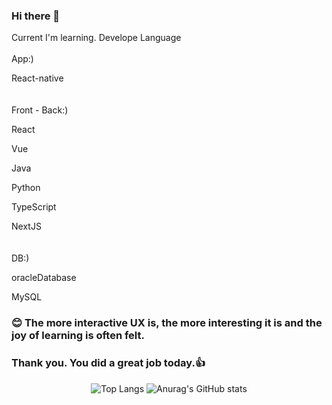 ### Hi there 👋

Current I'm learning. Develope Language
<br><br>
App:)

React-native
<br><br><br>
Front - Back:)

React

Vue

Java                                                                                               

Python

TypeScript

NextJS
<br><br><br>
DB:)

oracleDatabase

MySQL


### 😊 The more interactive UX is, the more interesting it is and the joy of learning is often felt.
### Thank you. You did a great job today.👍


<div align="center">
  
![Top Langs](https://github-readme-stats.vercel.app/api/top-langs/?username=myungke414&layout=compact&theme=shades-of-purple)
![Anurag's GitHub stats](https://github-readme-stats.vercel.app/api?username=myungke414&show_icons=true&theme=buefy)

</div>


<!--
**myungke414/myungke414** is a ✨ _special_ ✨ repository because its `README.md` (this file) appears on your GitHub profile.

Here are some ideas to get you started:

- 🔭 I’m currently working on ...
- 🌱 I’m currently learning ...
- 👯 I’m looking to collaborate on ...
- 🤔 I’m looking for help with ...
- 💬 Ask me about ...
- 📫 How to reach me: ...
- 😄 Pronouns: ...
- ⚡ Fun fact: ...
-->
